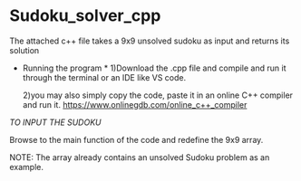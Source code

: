 # Sudoku_solver_cpp

The attached c++ file takes a 9x9 unsolved sudoku as input and returns its solution
* Running the program *
  1)Download the .cpp file and compile and run it through the terminal or an IDE like VS code.
  
  2)you may also simply copy the code, paste it in an online C++ compiler and run it.
  https://www.onlinegdb.com/online_c++_compiler
  
*TO INPUT THE SUDOKU*

  Browse to the main function of the code and redefine the 9x9 array.
  
  NOTE: The array already contains an unsolved Sudoku problem as an example.

